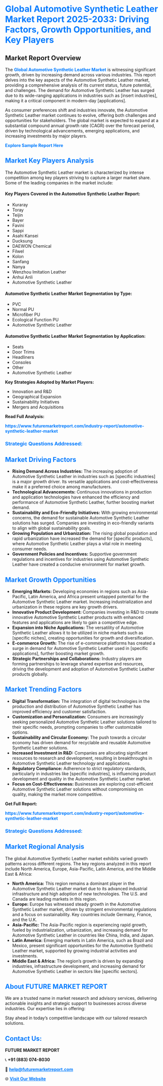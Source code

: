 <h1 style="color: #007BFF;">Global Automotive Synthetic Leather Market Report 2025-2033: Driving Factors, Growth Opportunities, and Key Players</h1>

<section id="overview">
<h2>Market Report Overview</h2>
<p>The <a href="https://www.futuremarketreport.com/industry-report/automotive-synthetic-leather-market" style="color: #007BFF; text-decoration: none;"><strong>Global Automotive Synthetic Leather Market</strong></a> is witnessing significant growth, driven by increasing demand across various industries. This report delves into the key aspects of the Automotive Synthetic Leather market, providing a comprehensive analysis of its current status, future potential, and challenges. The demand for Automotive Synthetic Leather has surged due to its wide-ranging applications in industries such as [insert industries], making it a critical component in modern-day [applications].</p>
<p>As consumer preferences shift and industries innovate, the Automotive Synthetic Leather market continues to evolve, offering both challenges and opportunities for stakeholders. The global market is expected to expand at a substantial compound annual growth rate (CAGR) over the forecast period, driven by technological advancements, emerging applications, and increasing investments by major players.</p>
</section>

<section id="overview">
<p><a href="https://www.futuremarketreport.com/request-sample/reportId=98628" style="color: #007BFF; text-decoration: none;"><strong>Explore Sample Report Here</strong></a></p>
</section>

<section id="key-players">
<h2 style="color: #007BFF;">Market Key Players Analysis</h2>
<p>The Automotive Synthetic Leather market is characterized by intense competition among key players striving to capture a larger market share. Some of the leading companies in the market include:</p>
<h4>Key Players Covered in the Automotive Synthetic Leather Report:</h4>
<ul><li>Kuraray</li><li>Toray</li><li>Teijin</li><li>Bayer</li><li>Favini</li><li>Sappi</li><li>Asahi Kansei</li><li>Ducksung</li><li>DAEWON Chemical</li><li>Filwel</li><li>Kolon</li><li>Sanfang</li><li>Nanya</li><li>Wenzhou Imitation Leather</li><li>Anhui Anli</li><li>Automotive Synthetic Leather</li></ul>
<h4>Automotive Synthetic Leather Market Segmentation by Type:</h4>
<ul><li>PVC</li><li>Normal PU</li><li>Microfiber PU</li><li>Ecological Function PU</li><li>Automotive Synthetic Leather</li></ul>

<h4>Automotive Synthetic Leather Market Segmentation by Application:</h4>
<ul><li>Seats</li><li>Door Trims</li><li>Headliners</li><li>Consoles</li><li>Other</li><li>Automotive Synthetic Leather</li></ul>
<p><strong>Key Strategies Adopted by Market Players:</strong></p>
<ul>
<li>Innovation and R&D</li>
<li>Geographical Expansion</li>
<li>Sustainability Initiatives</li>
<li>Mergers and Acquisitions</li>
</ul>
</section>

<section>
<p><strong>Read Full Analysis: </strong></p><a href="https://www.futuremarketreport.com/industry-report/automotive-synthetic-leather-market" style="color: #007BFF; text-decoration: none;"><strong>https://www.futuremarketreport.com/industry-report/automotive-synthetic-leather-market</strong></a>
<h3 style="color: #007BFF;">Strategic Questions Addressed:</h3>
</section>

<section id="driving-factors">
<h2 style="color: #007BFF;">Market Driving Factors</h2>
<ul>
<li><strong>Rising Demand Across Industries:</strong> The increasing adoption of Automotive Synthetic Leather in industries such as [specific industries] is a major growth driver. Its versatile applications and cost-effectiveness make it a preferred choice among manufacturers.</li>
<li><strong>Technological Advancements:</strong> Continuous innovations in production and application technologies have enhanced the efficiency and performance of Automotive Synthetic Leather, further boosting market demand.</li>
<li><strong>Sustainability and Eco-Friendly Initiatives:</strong> With growing environmental concerns, the demand for sustainable Automotive Synthetic Leather solutions has surged. Companies are investing in eco-friendly variants to align with global sustainability goals.</li>
<li><strong>Growing Population and Urbanization:</strong> The rising global population and rapid urbanization have increased the demand for [specific products], where Automotive Synthetic Leather plays a vital role in meeting consumer needs.</li>
<li><strong>Government Policies and Incentives:</strong> Supportive government regulations and incentives for industries using Automotive Synthetic Leather have created a conducive environment for market growth.</li>
</ul>
</section>

<section id="growth-opportunities">
<h2 style="color: #007BFF;">Market Growth Opportunities</h2>
<ul>
<li><strong>Emerging Markets:</strong> Developing economies in regions such as Asia-Pacific, Latin America, and Africa present untapped potential for the Automotive Synthetic Leather market. Increasing industrialization and urbanization in these regions are key growth drivers.</li>
<li><strong>Innovative Product Development:</strong> Companies investing in R&D to create innovative Automotive Synthetic Leather products with enhanced features and applications are likely to gain a competitive edge.</li>
<li><strong>Expansion into Niche Applications:</strong> The versatility of Automotive Synthetic Leather allows it to be utilized in niche markets such as [specific niches], creating opportunities for growth and diversification.</li>
<li><strong>E-commerce Growth:</strong> The rise of e-commerce platforms has created a surge in demand for Automotive Synthetic Leather used in [specific applications], further boosting market growth.</li>
<li><strong>Strategic Partnerships and Collaborations:</strong> Industry players are forming partnerships to leverage shared expertise and resources, driving the development and adoption of Automotive Synthetic Leather products globally.</li>
</ul>
</section>

<section id="trending-factors">
<h2 style="color: #007BFF;">Market Trending Factors</h2>
<ul>
<li><strong>Digital Transformation:</strong> The integration of digital technologies in the production and distribution of Automotive Synthetic Leather has improved efficiency and customer satisfaction.</li>
<li><strong>Customization and Personalization:</strong> Consumers are increasingly seeking personalized Automotive Synthetic Leather solutions tailored to their specific needs, prompting companies to offer customizable options.</li>
<li><strong>Sustainability and Circular Economy:</strong> The push towards a circular economy has driven demand for recyclable and reusable Automotive Synthetic Leather solutions.</li>
<li><strong>Increased Investment in R&D:</strong> Companies are allocating significant resources to research and development, resulting in breakthroughs in Automotive Synthetic Leather technology and applications.</li>
<li><strong>Regulatory Compliance:</strong> Adherence to strict regulatory standards, particularly in industries like [specific industries], is influencing product development and quality in the Automotive Synthetic Leather market.</li>
<li><strong>Focus on Cost-Effectiveness:</strong> Businesses are exploring cost-efficient Automotive Synthetic Leather solutions without compromising on quality, making the market more competitive.</li>
</ul>
</section>

<section>
<p><strong>Get Full Report: </strong></p><a href="https://www.futuremarketreport.com/industry-report/automotive-synthetic-leather-market" style="color: #007BFF; text-decoration: none;"><strong>https://www.futuremarketreport.com/industry-report/automotive-synthetic-leather-market</strong></a>
<h3 style="color: #007BFF;">Strategic Questions Addressed:</h3>
</section>


<section id="regional-analysis">
<h2 style="color: #007BFF;">Market Regional Analysis</h2>
<p>The global Automotive Synthetic Leather market exhibits varied growth patterns across different regions. The key regions analyzed in this report include North America, Europe, Asia-Pacific, Latin America, and the Middle East & Africa:</p>
<ul>
<li><strong>North America:</strong> This region remains a dominant player in the Automotive Synthetic Leather market due to its advanced industrial infrastructure and high adoption of new technologies. The U.S. and Canada are leading markets in this region.</li>
<li><strong>Europe:</strong> Europe has witnessed steady growth in the Automotive Synthetic Leather market, driven by stringent environmental regulations and a focus on sustainability. Key countries include Germany, France, and the U.K.</li>
<li><strong>Asia-Pacific:</strong> The Asia-Pacific region is experiencing rapid growth, fueled by industrialization, urbanization, and increasing demand for Automotive Synthetic Leather in countries like China, India, and Japan.</li>
<li><strong>Latin America:</strong> Emerging markets in Latin America, such as Brazil and Mexico, present significant opportunities for the Automotive Synthetic Leather market, supported by growing industrial activities and investments.</li>
<li><strong>Middle East & Africa:</strong> The region’s growth is driven by expanding industries, infrastructure development, and increasing demand for Automotive Synthetic Leather in sectors like [specific sectors].</li>
</ul>
</section>

<footer>
<h2 style="color: #007BFF;">About FUTURE MARKET REPORT</h2>
<p>We are a trusted name in market research and advisory services, delivering actionable insights and strategic support to businesses across diverse industries. Our expertise lies in offering:</p>

<p>Stay ahead in today’s competitive landscape with our tailored research solutions.</p>

<h2 style="color: #007BFF;">Contact Us:</h2>
<p><strong>FUTURE MARKET REPORT</strong></p>
<p>📞 <strong>+91 (883) 074-8030</strong></p>
<p>📧 <strong><a href="mailto:help@futuremarketreport.com" style="color: #007BFF;">help@futuremarketreport.com</a></strong></p>
<p>🌐 <strong><a href="https://www.futuremarketreport.com/" style="color: #007BFF;">Visit Our Website</a></strong></p>
</footer>